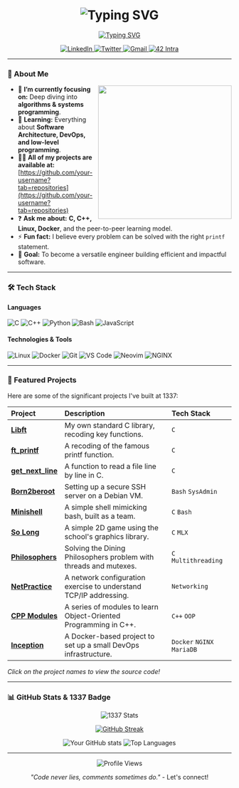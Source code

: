<h1 align="center"> 
  <img src="https://readme-typing-svg.demolab.com?font=Fira+Code&pause=1000&color=5C6BC0&center=true&vCenter=true&width=435&lines=Hello,+World!+👋;I'm+[Your+Name];1337+(42)+Student;Passionate+Developer" alt="Typing SVG" />
</h1>

<p align="center">
  <a href="https://git.io/typing-svg"><img src="https://readme-typing-svg.demolab.com?font=Fira+Code&pause=1000&color=5C6BC0&center=true&vCenter=true&width=435&lines=A+passionate+developer;Proud+student+at+1337+(42);Crafting+the+future+one+line+at+a+time" alt="Typing SVG" /></a>
</p>

<p align="center">
  <a href="https://www.linkedin.com/in/your-profile/">
    <img src="https://img.shields.io/badge/LinkedIn-0077B5?style=for-the-badge&logo=linkedin&logoColor=white" alt="LinkedIn"/>
  </a>
  <a href="https://twitter.com/your-handle">
    <img src="https://img.shields.io/badge/Twitter-1DA1F2?style=for-the-badge&logo=twitter&logoColor=white" alt="Twitter"/>
  </a>
  <a href="mailto:your.email@gmail.com">
    <img src="https://img.shields.io/badge/Gmail-D14836?style=for-the-badge&logo=gmail&logoColor=white" alt="Gmail"/>
  </a>
  <a href="https://profile.intra.42.fr/users/your-intra-login">
    <img src="https://img.shields.io/badge/42_Intra-000000?style=for-the-badge&logo=42&logoColor=white" alt="42 Intra"/>
  </a>
</p>

---

### 🧠 About Me

<img align="right" src="https://media.giphy.com/media/qgQUggAC3Pfv687qPC/giphy.gif" width="300"/>

- 🎯 **I’m currently focusing on:** Deep diving into **algorithms & systems programming**.
- 🌱 **Learning:** Everything about **Software Architecture, DevOps, and low-level programming**.
- 👨‍💻 **All of my projects are available at:** [https://github.com/your-username?tab=repositories](https://github.com/your-username?tab=repositories)
- ❓ **Ask me about:** **C, C++, Linux, Docker**, and the peer-to-peer learning model.
- ⚡ **Fun fact:** I believe every problem can be solved with the right `printf` statement.
- 🚀 **Goal:** To become a versatile engineer building efficient and impactful software.

---

### 🛠️ Tech Stack

#### **Languages**
![C](https://img.shields.io/badge/C-00599C?style=for-the-badge&logo=c&logoColor=white)
![C++](https://img.shields.io/badge/C++-00599C?style=for-the-badge&logo=c%2B%2B&logoColor=white)
![Python](https://img.shields.io/badge/Python-3776AB?style=for-the-badge&logo=python&logoColor=white)
![Bash](https://img.shields.io/badge/Shell_Script-121011?style=for-the-badge&logo=gnu-bash&logoColor=white)
![JavaScript](https://img.shields.io/badge/JavaScript-F7DF1E?style=for-the-badge&logo=javascript&logoColor=black)

#### **Technologies & Tools**
![Linux](https://img.shields.io/badge/Linux-FCC624?style=for-the-badge&logo=linux&logoColor=black)
![Docker](https://img.shields.io/badge/Docker-2496ED?style=for-the-badge&logo=docker&logoColor=white)
![Git](https://img.shields.io/badge/Git-F05032?style=for-the-badge&logo=git&logoColor=white)
![VS Code](https://img.shields.io/badge/VS_Code-007ACC?style=for-the-badge&logo=visual-studio-code&logoColor=white)
![Neovim](https://img.shields.io/badge/Neovim-57A143?style=for-the-badge&logo=neovim&logoColor=white)
![NGINX](https://img.shields.io/badge/Nginx-009639?style=for-the-badge&logo=nginx&logoColor=white)

---

### 🚀 Featured Projects

Here are some of the significant projects I've built at 1337:

| Project | Description | Tech Stack |
| :--- | :--- | :--- |
| **[Libft](https://github.com/your-username/Libft)** | My own standard C library, recoding key functions. | `C` |
| **[ft_printf](https://github.com/your-username/ft_printf)** | A recoding of the famous printf function. | `C` |
| **[get_next_line](https://github.com/your-username/get_next_line)** | A function to read a file line by line in C. | `C` |
| **[Born2beroot](https://github.com/your-username/Born2beroot)** | Setting up a secure SSH server on a Debian VM. | `Bash` `SysAdmin` |
| **[Minishell](https://github.com/your-username/Minishell)** | A simple shell mimicking bash, built as a team. | `C` `Bash` |
| **[So Long](https://github.com/your-username/So-Long)** | A simple 2D game using the school's graphics library. | `C` `MLX` |
| **[Philosophers](https://github.com/your-username/Philosophers)** | Solving the Dining Philosophers problem with threads and mutexes. | `C` `Multithreading` |
| **[NetPractice](https://github.com/your-username/NetPractice)** | A network configuration exercise to understand TCP/IP addressing. | `Networking` |
| **[CPP Modules](https://github.com/your-username/CPP-Modules)** | A series of modules to learn Object-Oriented Programming in C++. | `C++` `OOP` |
| **[Inception](https://github.com/your-username/Inception)** | A Docker-based project to set up a small DevOps infrastructure. | `Docker` `NGINX` `MariaDB` |

*Click on the project names to view the source code!*

---

### 📊 GitHub Stats & 1337 Badge

<div align="center">
  
![1337 Stats](https://badge.mediaplus.ma/darkblue/your_intra_login?1337Badge=off&UM6P=off) <!-- Replace with your badge -->

[![GitHub Streak](https://streak-stats.demolab.com?user=your-username&theme=radical)](https://git.io/streak-stats)

![Your GitHub stats](https://github-readme-stats.vercel.app/api?username=your-username&show_icons=true&theme=radical)
![Top Languages](https://github-readme-stats.vercel.app/api/top-langs/?username=your-username&layout=compact&theme=radical)

</div>

---

<p align="center">
  <img src="https://komarev.com/ghpvc/?username=your-username&style=flat-square&color=blue" alt="Profile Views"/>
</p>

<p align="center">
  <i>"Code never lies, comments sometimes do."</i> - Let's connect!
</p>

